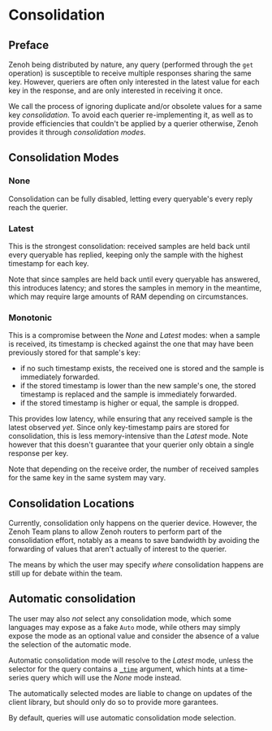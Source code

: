 # Consolidation
## Preface
Zenoh being distributed by nature, any query (performed through the `get` operation) is susceptible to receive multiple responses sharing the same key. However, queriers are often only interested in the latest value for each key in the response, and are only interested in receiving it once.

We call the process of ignoring duplicate and/or obsolete values for a same key *consolidation*. To avoid each querier re-implementing it, as well as to provide efficiencies that couldn't be applied by a querier otherwise, Zenoh provides it through *consolidation modes*.

## Consolidation Modes
### None
Consolidation can be fully disabled, letting every queryable's every reply reach the querier.

### Latest
This is the strongest consolidation: received samples are held back until every queryable has replied, keeping only the sample with the highest timestamp for each key.

Note that since samples are held back until every queryable has answered, this introduces latency; and stores the samples in memory in the meantime, which may require large amounts of RAM depending on circumstances.

### Monotonic
This is a compromise between the *None* and *Latest* modes: when a sample is received, its timestamp is checked against the one that may have been previously stored for that sample's key:
- if no such timestamp exists, the received one is stored and the sample is immediately forwarded.
- if the stored timestamp is lower than the new sample's one, the stored timestamp is replaced and the sample is immediately forwarded.
- if the stored timestamp is higher or equal, the sample is dropped.

This provides low latency, while ensuring that any received sample is the latest observed *yet*. Since only key-timestamp pairs are stored for consolidation, this is less memory-intensive than the *Latest* mode. Note however that this doesn't guarantee that your querier only obtain a single response per key.

Note that depending on the receive order, the number of received samples for the same key in the same system may vary.

## Consolidation Locations
Currently, consolidation only happens on the querier device. However, the Zenoh Team plans to allow Zenoh routers to perform part of the consolidation effort, notably as a means to save bandwidth by avoiding the forwarding of values that aren't actually of interest to the querier.

The means by which the user may specify *where* consolidation happens are still up for debate within the team.

## Automatic consolidation
The user may also *not* select any consolidation mode, which some languages may expose as a fake `Auto` mode, while others may simply expose the mode as an optional value and consider the absence of a value the selection of the automatic mode.

Automatic consolidation mode will resolve to the *Latest* mode, unless the selector for the query contains a [`_time`](../Selector/_time.md) argument, which hints at a time-series query which will use the *None* mode instead.

The automatically selected modes are liable to change on updates of the client library, but should only do so to provide more garantees.

By default, queries will use automatic consolidation mode selection.

